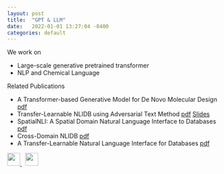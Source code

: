 ```yaml
---
layout: post
title:  "GPT & LLM"
date:   2022-01-01 13:27:04 -0400
categories: default
---
```


We work on
- Large-scale generative pretrained transformer
- NLP and Chemical Language
<!-- <img src="{{ site.url }}{{ site.baseurl }}/images/nlidb.png" width="500"><br> -->

Related Publications
- A Transformer-based Generative Model for De Novo Molecular Design <a href="https://arxiv.org/abs/2210.08749">pdf</a> 
- Transfer-Learnable NLIDB using Adversarial Text Method <a href="https://ieeexplore.ieee.org/abstract/document/9101534">pdf</a> <a href="{{ site.url }}{{ site.baseurl }}/images/icde.pptx">Slides</a> 
- SpatialNLI: A Spatial Domain Natural Language Interface to Databases <a href="https://arxiv.org/abs/1908.10917">pdf</a>
- Cross-Domain NLIDB <a href="http://ceur-ws.org/Vol-2399/paper14.pdf">pdf</a>
- A Transfer-Learnable Natural Language Interface for Databases <a href="https://arxiv.org/abs/1809.02649">pdf</a>


<a href="https://github.com/VV123/NLIDB">
        <img src="{{ site.url }}{{ site.baseurl }}/images/github.png" style="width: 30px; box-shadow: none">
</a> &nbsp; <a href="https://github.com/jzl0166/SpatialNLI">
        <img src="{{ site.url }}{{ site.baseurl }}/images/github.png" style="width: 30px; box-shadow: none">
</a>